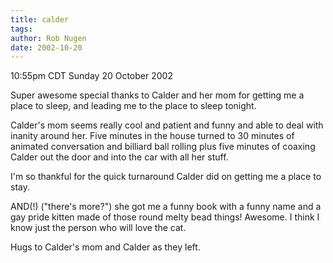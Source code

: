 ```yaml
---
title: calder
tags: 
author: Rob Nugen
date: 2002-10-20
---
```


<p class=date>10:55pm CDT Sunday 20 October 2002</p>

<p>Super awesome special thanks to Calder and her mom for getting me a
place to sleep, and leading me to the place to sleep tonight.</p>

<p>Calder's mom seems really cool and patient and funny and able to
deal with inanity around her.  Five minutes in the house turned to 30
minutes of animated conversation and billiard ball rolling plus five
minutes of coaxing Calder out the door and into the car with all her
stuff.</p>

<p>I'm so thankful for the quick turnaround Calder did on getting me a
place to stay.</p>

<p>AND(!) ("there's more?") she got me a funny book with a funny name
and a gay pride kitten made of those round melty bead things!
Awesome.  I think I know just the person who will love the cat.</p>

<p>Hugs to Calder's mom and Calder as they left.</p>


